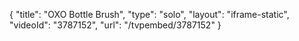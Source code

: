{
    "title": "OXO Bottle Brush",
    "type": "solo",
    "layout": "iframe-static",
    "videoId": "3787152",
    "url": "\/tvpembed\/3787152"
}